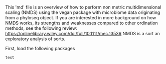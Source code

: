 This 'md' file is an overview of how to perform non metric multidimensional scaling (NMDS) using the vegan package with microbiome data originating from a phyloseq object.
If you are interested in more background on how NMDS works, its strengths and weaknesses compared to other ordination methods,
see the following review: https://onlinelibrary.wiley.com/doi/full/10.1111/mec.13536
NMDS is a sort an exploratory analysis of sorts. 

First, load the following packages
```
text
```
